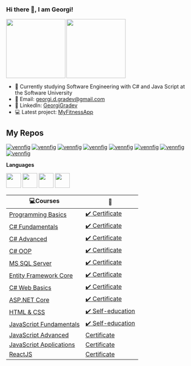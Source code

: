 ### Hi there 👋, I am Georgi! ###

<div>
  <img height="160" align="left" src="https://github-readme-stats.vercel.app/api?username=GeorgiGradev&count_private=true&true&hide=issues&show_icons=true" />
  <img height="160" src="https://github-readme-stats.vercel.app/api/top-langs/?username=GeorgiGradev&layout=compact" />
</div>

- 🌱 Currently studying Software Engineering with C# and Java Script at the Software University
- 💌 Email: georgi.d.gradev@gmail.com
- 💼 LinkedIn: <a href="https://www.linkedin.com/in/georgi-gradev-98b46b207/">GeorgiGradev</a>  
- 💻 Latest project: <a href="https://myfitness-app.azurewebsites.net/">MyFitnessApp</a>  

## My Repos ## 
[![vennfig](https://github-readme-stats.vercel.app/api/pin/?username=GeorgiGradev&repo=MyFitnessApp&show_owner=false)](https://github.com/GeorgiGradev/MyFitnessApp)
[![vennfig](https://github-readme-stats.vercel.app/api/pin/?username=GeorgiGradev&repo=JavaScript&show_owner=false)](https://github.com/GeorgiGradev/JavaScript)
[![vennfig](https://github-readme-stats.vercel.app/api/pin/?username=GeorgiGradev&repo=CSharp_Web&show_owner=false)](https://github.com/GeorgiGradev/CSharp-Web)
[![vennfig](https://github-readme-stats.vercel.app/api/pin/?username=GeorgiGradev&repo=HTML_CSS&show_owner=false)](https://github.com/GeorgiGradev/HTML_CSS)
[![vennfig](https://github-readme-stats.vercel.app/api/pin/?username=GeorgiGradev&repo=CSharp_DataBases&show_owner=false)](https://github.com/GeorgiGradev/CSharp_DataBases)
[![vennfig](https://github-readme-stats.vercel.app/api/pin/?username=GeorgiGradev&repo=CSharp_OOP&show_owner=false)](https://github.com/GeorgiGradev/CSharp_OOP)
[![vennfig](https://github-readme-stats.vercel.app/api/pin/?username=GeorgiGradev&repo=SoftwareUniversity&show_owner=false)](https://github.com/GeorgiGradev/SoftwareUniversity)
[![vennfig](https://github-readme-stats.vercel.app/api/pin/?username=GeorgiGradev&repo=FreeCodeCamp&show_owner=false)](https://github.com/GeorgiGradev/FreeCodeCamp)




**Languages**  

<code><img height="40" src="https://seeklogo.com/images/C/c-sharp-c-logo-02F17714BA-seeklogo.com.png"></code>
<code><img height="40" src="https://pbs.twimg.com/profile_images/378800000539531860/2c45151a4a11d3a3c8e71bb34dd069d6.png"></code>
<code><img height="40" src="https://fiverr-res.cloudinary.com/images/t_main1,q_auto,f_auto,q_auto,f_auto/gigs/124446395/original/b68691adbfd454ea4173b4f213f9b7b11a5c426e/create-er-diagrams-develop-database-offer-tech-support.png"></code>
<code><img height="40" src="https://encrypted-tbn0.gstatic.com/images?q=tbn:ANd9GcTTnlf8RZSA2jnQPDUql_UmSztuFLmp8U6h2A&usqp=CAU"></code>





|💻**Courses**|:scroll:| 
|---|---|
|<a href="https://softuni.bg/trainings/2768/programming-basics-with-c-sharp-february-2020" > Programming Basics </a>   | <a href="https://softuni.bg/certificates/details/78269/a530cc62"> :heavy_check_mark: Certificate</a> |
|<a href="https://softuni.bg/trainings/2830/csharp-fundamentals-may-2020"> C# Fundamentals </a>| <a href="https://softuni.bg/certificates/details/86139/e3e9bca2"> :heavy_check_mark: Certificate</a> |
|<a href="https://softuni.bg/trainings/3007/csharp-advanced-september-2020"> C# Advanced </a>| <a href="https://softuni.bg/certificates/details/90305/9b30f535"> :heavy_check_mark: Certificate</a> |
|<a href="https://softuni.bg/trainings/3008/csharp-oop-october-2020"> C# OOP </a>| <a href="https://softuni.bg/certificates/details/95758/e3b4d5f3"> :heavy_check_mark: Certificate</a> |
|<a href="https://softuni.bg/trainings/3272/ms-sql-january-2021"> MS SQL Server </a>| <a href="https://softuni.bg/certificates/details/97804/360d4ae1"> :heavy_check_mark: Certificate</a> |
|<a href="https://softuni.bg/trainings/3221/entity-framework-core-february-2021"> Entity Framework Core </a>| <a href="https://softuni.bg/certificates/details/102585/6e49f8fd">  :heavy_check_mark: Certificate</a> |
|<a href="https://softuni.bg/trainings/3353/csharp-web-basics-basics-may-2021"> C# Web Basics </a>| <a href="https://softuni.bg/certificates/details/109530/00f444f9">  :heavy_check_mark: Certificate</a> |
|<a href="https://softuni.bg/trainings/3354/asp-dot-net-core-june-2021"> ASP.NET Core </a>| <a href="https://softuni.bg/certificates/details/113355/ab84932e"> :heavy_check_mark:  Certificate</a> |
|<a href="https://softuni.bg/trainings/3421/html-and-css-may-2021"> HTML & CSS </a>| <a href="https://softuni.bg/trainings/3421/html-and-css-may-2021"> :heavy_check_mark: Self-education</a> |
|<a href="https://softuni.bg/trainings/3211/js-fundamentals-january-2021"> JavaScript Fundamentals </a>| <a href="https://softuni.bg/trainings/3211/js-fundamentals-january-2021"> :heavy_check_mark: Self-education</a> |
|<a href="https://softuni.bg/trainings/3487/js-advanced-september-2021"> JavaScript Advanced </a>| <a href=""> Certificate</a> |
|<a href="https://softuni.bg/trainings/3488/js-applications-october-2021"> JavaScript Applications </a>| <a href=""> Certificate</a> |
|<a href="https://softuni.bg/trainings/3497/reactjs-november-2021"> ReactJS </a>| <a href=""> Certificate</a> |
